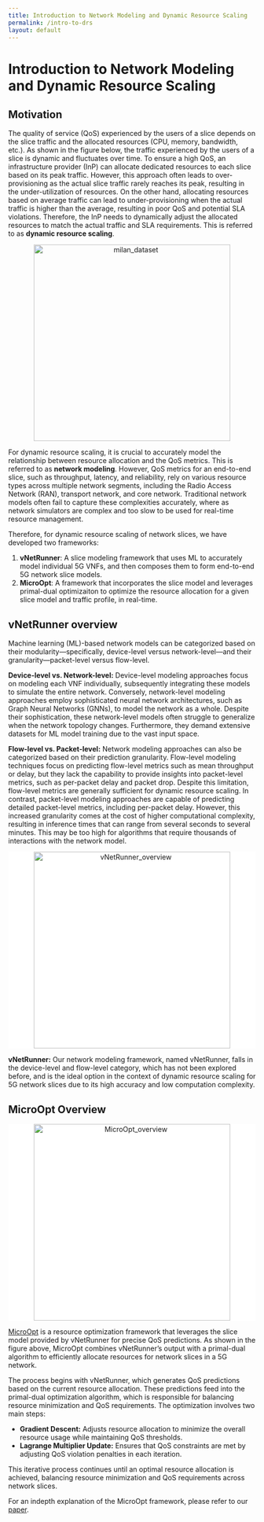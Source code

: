 ```yaml
---
title: Introduction to Network Modeling and Dynamic Resource Scaling
permalink: /intro-to-drs
layout: default
---
```


# Introduction to Network Modeling and Dynamic Resource Scaling

## Motivation
The quality of service (QoS) experienced by the users of a slice depends on the slice traffic and the allocated resources (CPU, memory, bandwidth, etc.). As shown in the figure below, the traffic experienced by the users of a slice is dynamic and fluctuates over time. To ensure a high QoS, an infrastructure provider (InP) can allocate dedicated resources to each slice based on its peak traffic. However, this approach often leads to over-provisioning as the actual slice traffic rarely reaches its peak, resulting in the under-utilization of resources. On the other hand, allocating resources based on average traffic can lead to under-provisioning when the actual traffic is higher than the average, resulting in poor QoS and potential SLA violations. Therefore, the InP needs to dynamically adjust the allocated resources to match the actual traffic and SLA requirements. This is referred to as **dynamic resource scaling**.

<p align="center">
  <img src="images/milan_dataset.png" alt="milan_dataset" width="400"/>
</p>

For dynamic resource scaling, it is crucial to accurately model the relationship between resource allocation and the QoS metrics. This is referred to as **network modeling**. However, QoS metrics for an end-to-end slice, such as throughput, latency, and reliability, rely on various resource types across multiple network segments, including the Radio Access Network (RAN), transport network, and core network. Traditional network models often fail to capture these complexities accurately, where as network simulators are complex and too slow to be used for real-time resource management.

Therefore, for dynamic resource scaling of network slices, we have developed two frameworks:
1. **vNetRunner**: A slice modeling framework that uses ML to accurately model individual 5G VNFs, and then composes them to form end-to-end 5G network slice models.
2. **MicroOpt**: A framework that incorporates the slice model and leverages primal-dual optimizaiton to optimize the resource allocation for a given slice model and traffic profile, in real-time.

## vNetRunner overview

Machine learning (ML)-based network models can be categorized based on their modularity—specifically, device-level versus network-level—and their granularity—packet-level versus flow-level.

**Device-level vs. Network-level:**  Device-level modeling approaches focus on modeling each VNF individually, subsequently integrating these models to simulate the entire network. Conversely, network-level modeling approaches employ sophisticated neural network architectures, such as Graph Neural Networks (GNNs), to model the network as a whole. Despite their sophistication, these network-level models often struggle to generalize when the network topology changes. Furthermore, they demand extensive datasets for ML model training due to the vast input space.

**Flow-level vs. Packet-level:** Network modeling approaches can also be categorized based on their prediction granularity. Flow-level modeling techniques focus on predicting flow-level metrics such as mean throughput or delay, but they lack the capability to provide insights into packet-level metrics, such as per-packet delay and packet drop. Despite this limitation, flow-level metrics are generally sufficient for dynamic resource scaling. In contrast, packet-level modeling approaches are capable of predicting detailed packet-level metrics, including per-packet delay. However, this increased granularity comes at the cost of higher computational complexity, resulting in inference times that can range from several seconds to several minutes. This may be too high for algorithms that require thousands of interactions with the network model.

<p align="center" style="background-color: white;">
  <img src="images/vNetRunner.png" alt="vNetRunner_overview" width="400"/>
</p>


**vNetRunner:** Our network modeling framework, named vNetRunner, falls in the device-level and flow-level category, which has not been explored before, and is the ideal option in the context of dynamic resource scaling for 5G network slices due to its high accuracy and low computation complexity.


## MicroOpt Overview


<p align="center" style="background-color: white;">
  <img src="images/microopt.png" alt="MicroOpt_overview" width="400"/>
</p>

[MicroOpt](https://arxiv.org/abs/2407.18342) is a resource optimization framework that leverages the slice model provided by vNetRunner for precise QoS predictions. As shown in the figure above, MicroOpt combines vNetRunner’s output with a primal-dual algorithm to efficiently allocate resources for network slices in a 5G network.

The process begins with vNetRunner, which generates QoS predictions based on the current resource allocation. These predictions feed into the primal-dual optimization algorithm, which is responsible for balancing resource minimization and QoS requirements. The optimization involves two main steps:

- **Gradient Descent:** Adjusts resource allocation to minimize the overall resource usage while maintaining QoS thresholds.
- **Lagrange Multiplier Update:** Ensures that QoS constraints are met by adjusting QoS violation penalties in each iteration.

This iterative process continues until an optimal resource allocation is achieved, balancing resource minimization and QoS requirements across network slices.

For an indepth explanation of the MicroOpt framework, please refer to our [paper](https://arxiv.org/abs/2407.18342).
